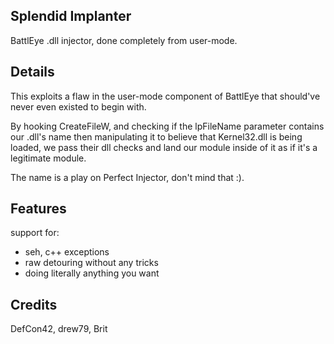 ## Splendid Implanter

BattlEye .dll injector, done completely from user-mode.

## Details

This exploits a flaw in the user-mode component of BattlEye that should've never even existed to begin with.

By hooking CreateFileW, and checking if the lpFileName parameter contains our .dll's name then manipulating it to believe that Kernel32.dll is being loaded, we pass their dll checks and land our module inside of it as if it's a legitimate module.

The name is a play on Perfect Injector, don't mind that :).

## Features

support for:

- seh, c++ exceptions
- raw detouring without any tricks
- doing literally anything you want

## Credits

DefCon42, drew79, Brit
